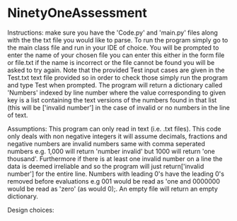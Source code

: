 # NinetyOneAssessment

Instructions: make sure you have the 'Code.py' and 'main.py' files along with the the txt file you would like to parse. To run the program simply go to the main class file and run in your IDE of choice. You will be prompted to enter the name of your chosen file you can enter this either in the form file or file.txt if the name is incorrect or the file cannot be found you will be asked to try again. Note that the provided Test input cases are given in the Test.txt text file provided so in order to check those simply run the program and type Test when prompted. The program will return a dictionary called 'Numbers' indexed by line number where the value corresponding to given key is a list containing the text versions of the numbers found in that list (this will be ['invalid number'] in the case of invalid or no numbers in the line of text.

Assumptions: This program can only read in text (i.e. .txt files). This code only deals with non negative integers it will assume decimals, fractions and negative numbers are invalid numbers same with comma seperated numbers e.g. 1,000 will return 'number invalid' but 1000 will return 'one thousand'. Furthermore if there is at least one invalid number on a line the data is deemed irreliable and so the program will just return['invalid number'] for the entire line. Numbers with leading 0's have the leading 0's removed before evaluations e.g 001 would be read as 'one and 0000000 would be read as 'zero' (as would 0);. An empty file will return an empty dictionary. 

Design choices:
